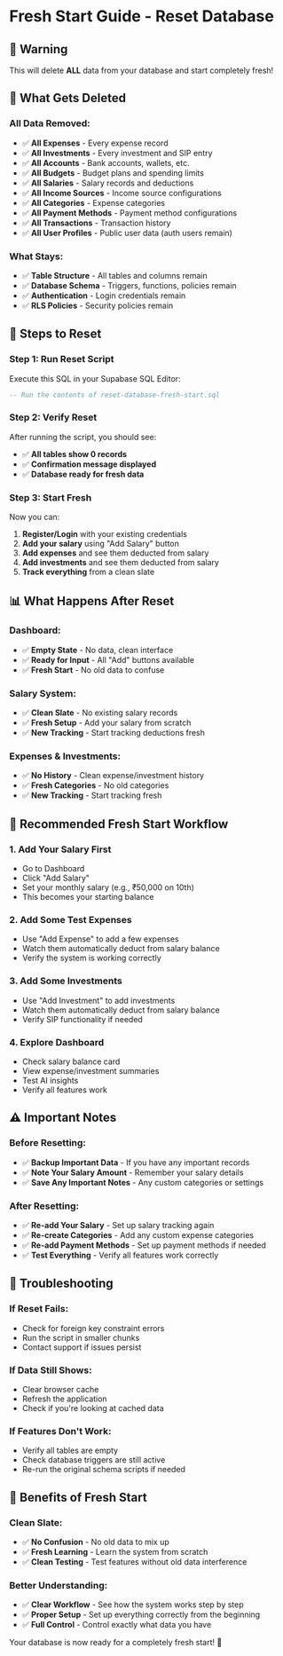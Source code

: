 # Fresh Start Guide - Reset Database

## 🚨 **Warning**
This will delete **ALL** data from your database and start completely fresh!

## 🔄 **What Gets Deleted**

### **All Data Removed:**
- ✅ **All Expenses** - Every expense record
- ✅ **All Investments** - Every investment and SIP entry
- ✅ **All Accounts** - Bank accounts, wallets, etc.
- ✅ **All Budgets** - Budget plans and spending limits
- ✅ **All Salaries** - Salary records and deductions
- ✅ **All Income Sources** - Income source configurations
- ✅ **All Categories** - Expense categories
- ✅ **All Payment Methods** - Payment method configurations
- ✅ **All Transactions** - Transaction history
- ✅ **All User Profiles** - Public user data (auth users remain)

### **What Stays:**
- ✅ **Table Structure** - All tables and columns remain
- ✅ **Database Schema** - Triggers, functions, policies remain
- ✅ **Authentication** - Login credentials remain
- ✅ **RLS Policies** - Security policies remain

## 🚀 **Steps to Reset**

### **Step 1: Run Reset Script**
Execute this SQL in your Supabase SQL Editor:

```sql
-- Run the contents of reset-database-fresh-start.sql
```

### **Step 2: Verify Reset**
After running the script, you should see:
- ✅ **All tables show 0 records**
- ✅ **Confirmation message displayed**
- ✅ **Database ready for fresh data**

### **Step 3: Start Fresh**
Now you can:
1. **Register/Login** with your existing credentials
2. **Add your salary** using "Add Salary" button
3. **Add expenses** and see them deducted from salary
4. **Add investments** and see them deducted from salary
5. **Track everything** from a clean slate

## 📊 **What Happens After Reset**

### **Dashboard:**
- ✅ **Empty State** - No data, clean interface
- ✅ **Ready for Input** - All "Add" buttons available
- ✅ **Fresh Start** - No old data to confuse

### **Salary System:**
- ✅ **Clean Slate** - No existing salary records
- ✅ **Fresh Setup** - Add your salary from scratch
- ✅ **New Tracking** - Start tracking deductions fresh

### **Expenses & Investments:**
- ✅ **No History** - Clean expense/investment history
- ✅ **Fresh Categories** - No old categories
- ✅ **New Tracking** - Start tracking fresh

## 🎯 **Recommended Fresh Start Workflow**

### **1. Add Your Salary First**
- Go to Dashboard
- Click "Add Salary"
- Set your monthly salary (e.g., ₹50,000 on 10th)
- This becomes your starting balance

### **2. Add Some Test Expenses**
- Use "Add Expense" to add a few expenses
- Watch them automatically deduct from salary balance
- Verify the system is working correctly

### **3. Add Some Investments**
- Use "Add Investment" to add investments
- Watch them automatically deduct from salary balance
- Verify SIP functionality if needed

### **4. Explore Dashboard**
- Check salary balance card
- View expense/investment summaries
- Test AI insights
- Verify all features work

## ⚠️ **Important Notes**

### **Before Resetting:**
- ✅ **Backup Important Data** - If you have any important records
- ✅ **Note Your Salary Amount** - Remember your salary details
- ✅ **Save Any Important Notes** - Any custom categories or settings

### **After Resetting:**
- ✅ **Re-add Your Salary** - Set up salary tracking again
- ✅ **Re-create Categories** - Add any custom expense categories
- ✅ **Re-add Payment Methods** - Set up payment methods if needed
- ✅ **Test Everything** - Verify all features work correctly

## 🔧 **Troubleshooting**

### **If Reset Fails:**
- Check for foreign key constraint errors
- Run the script in smaller chunks
- Contact support if issues persist

### **If Data Still Shows:**
- Clear browser cache
- Refresh the application
- Check if you're looking at cached data

### **If Features Don't Work:**
- Verify all tables are empty
- Check database triggers are still active
- Re-run the original schema scripts if needed

## 🎉 **Benefits of Fresh Start**

### **Clean Slate:**
- ✅ **No Confusion** - No old data to mix up
- ✅ **Fresh Learning** - Learn the system from scratch
- ✅ **Clean Testing** - Test features without old data interference

### **Better Understanding:**
- ✅ **Clear Workflow** - See how the system works step by step
- ✅ **Proper Setup** - Set up everything correctly from the beginning
- ✅ **Full Control** - Control exactly what data you have

Your database is now ready for a completely fresh start! 🚀
